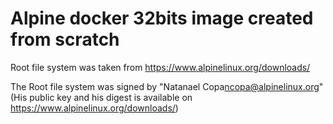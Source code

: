 # Alpine docker 32bits image created from scratch

Root file system was taken from https://www.alpinelinux.org/downloads/

The Root file system was signed by "Natanael Copa<ncopa@alpinelinux.org>"
(His public key and his digest is available on https://www.alpinelinux.org/downloads/)
